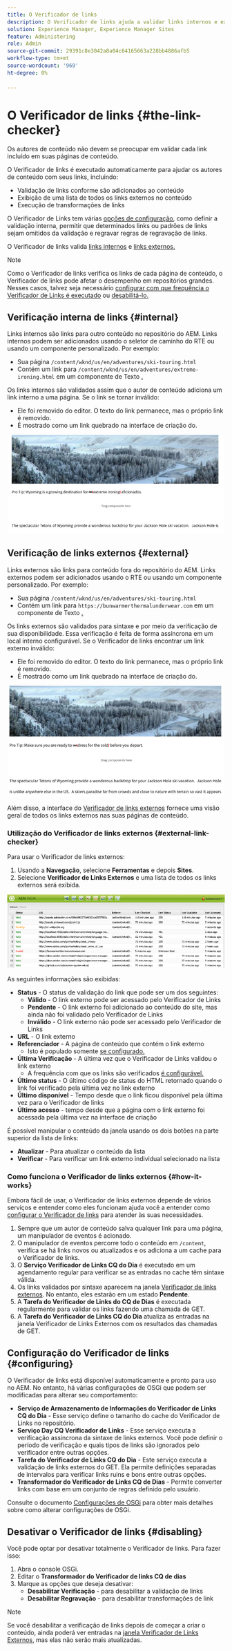 ```yaml
---
title: O Verificador de links
description: O Verificador de links ajuda a validar links internos e externos e permite a regravação de links.
solution: Experience Manager, Experience Manager Sites
feature: Administering
role: Admin
source-git-commit: 29391c8e3042a8a04c64165663a228bb4886afb5
workflow-type: tm+mt
source-wordcount: '969'
ht-degree: 0%

---
```


# O Verificador de links {#the-link-checker}

Os autores de conteúdo não devem se preocupar em validar cada link incluído em suas páginas de conteúdo.

O Verificador de links é executado automaticamente para ajudar os autores de conteúdo com seus links, incluindo:

* Validação de links conforme são adicionados ao conteúdo
* Exibição de uma lista de todos os links externos no conteúdo
* Execução de transformações de links

O Verificador de Links tem várias [opções de configuração](#configuring), como definir a validação interna, permitir que determinados links ou padrões de links sejam omitidos da validação e regravar regras de regravação de links.

O Verificador de links valida [links internos](#internal) e [links externos.](#external)

>[!NOTE]
>
>Como o Verificador de links verifica os links de cada página de conteúdo, o Verificador de links pode afetar o desempenho em repositórios grandes. Nesses casos, talvez seja necessário [configurar com que frequência o Verificador de Links é executado](#configuring) ou [desabilitá-lo.](#disabling)

## Verificação interna de links {#internal}

Links internos são links para outro conteúdo no repositório do AEM. Links internos podem ser adicionados usando o seletor de caminho do RTE ou usando um componente personalizado. Por exemplo:

* Sua página `/content/wknd/us/en/adventures/ski-touring.html`
* Contém um link para `/content/wknd/us/en/adventures/extreme-ironing.html` em um componente de Texto [.](https://experienceleague.adobe.com/docs/experience-manager-core-components/using/components/text.html)

Os links internos são validados assim que o autor de conteúdo adiciona um link interno a uma página. Se o link se tornar inválido:

* Ele foi removido do editor. O texto do link permanece, mas o próprio link é removido.
* É mostrado como um link quebrado na interface de criação do.

![Link interno corrompido ao criar uma página](assets/link-checker-invalid-link-internal.png)

## Verificação de links externos {#external}

Links externos são links para conteúdo fora do repositório do AEM. Links externos podem ser adicionados usando o RTE ou usando um componente personalizado. Por exemplo:

* Sua página `/content/wknd/us/en/adventures/ski-touring.html`
* Contém um link para `https://bunwarmerthermalunderwear.com` em um componente de Texto [.](https://experienceleague.adobe.com/docs/experience-manager-core-components/using/components/text.html)

Os links externos são validados para sintaxe e por meio da verificação de sua disponibilidade. Essa verificação é feita de forma assíncrona em um local interno configurável. Se o Verificador de links encontrar um link externo inválido:

* Ele foi removido do editor. O texto do link permanece, mas o próprio link é removido.
* É mostrado como um link quebrado na interface de criação do.

![Link interno corrompido ao criar uma página](assets/link-checker-invalid-link-external.png)

Além disso, a interface do [Verificador de links externos](#external-link-checker) fornece uma visão geral de todos os links externos nas suas páginas de conteúdo.

### Utilização do Verificador de links externos {#external-link-checker}

Para usar o Verificador de links externos:

1. Usando a **Navegação**, selecione **Ferramentas** e depois **Sites**.
1. Selecione **Verificador de Links Externos** e uma lista de todos os links externos será exibida.

![A janela do Verificador de Links Externos](assets/external-link-checker.png)

As seguintes informações são exibidas:

* **Status** - O status de validação do link que pode ser um dos seguintes:
   * **Válido** - O link externo pode ser acessado pelo Verificador de Links
   * **Pendente** - O link externo foi adicionado ao conteúdo do site, mas ainda não foi validado pelo Verificador de Links
   * **Inválido** - O link externo não pode ser acessado pelo Verificador de Links
* **URL** - O link externo
* **Referenciador** - A página de conteúdo que contém o link externo
   * Isto é populado somente [se configurado.](#configuring)
* **Última Verificação** - A última vez que o Verificador de Links validou o link externo
   * A frequência com que os links são verificados [é configurável.](#configuring)
* **Último status** - O último código de status do HTML retornado quando o link foi verificado pela última vez no link externo
* **Último disponível** - Tempo desde que o link ficou disponível pela última vez para o Verificador de links
* **Último acesso** - tempo desde que a página com o link externo foi acessada pela última vez na interface de criação

É possível manipular o conteúdo da janela usando os dois botões na parte superior da lista de links:

* **Atualizar** - Para atualizar o conteúdo da lista
* **Verificar** - Para verificar um link externo individual selecionado na lista

### Como funciona o Verificador de links externos {#how-it-works}

Embora fácil de usar, o Verificador de links externos depende de vários serviços e entender como eles funcionam ajuda você a entender como [configurar o Verificador de links](#configuring) para atender às suas necessidades.

1. Sempre que um autor de conteúdo salva qualquer link para uma página, um manipulador de eventos é acionado.
1. O manipulador de eventos percorre todo o conteúdo em `/content`, verifica se há links novos ou atualizados e os adiciona a um cache para o Verificador de links.
1. O **Serviço Verificador de Links CQ do Dia** é executado em um agendamento regular para verificar se as entradas no cache têm sintaxe válida.
1. Os links validados por sintaxe aparecem na janela [Verificador de links externos](#external-link-checker). No entanto, eles estarão em um estado **Pendente**.
1. A **Tarefa do Verificador de Links do CQ de Dias** é executada regularmente para validar os links fazendo uma chamada de GET.
1. A **Tarefa do Verificador de Links CQ do Dia** atualiza as entradas na janela Verificador de Links Externos com os resultados das chamadas de GET.

## Configuração do Verificador de links {#configuring}

O Verificador de links está disponível automaticamente e pronto para uso no AEM. No entanto, há várias configurações de OSGi que podem ser modificadas para alterar seu comportamento:

* **Serviço de Armazenamento de Informações do Verificador de Links CQ do Dia** - Esse serviço define o tamanho do cache do Verificador de Links no repositório.
* **Serviço Day CQ Verificador de Links** - Esse serviço executa a verificação assíncrona da sintaxe de links externos. Você pode definir o período de verificação e quais tipos de links são ignorados pelo verificador entre outras opções.
* **Tarefa do Verificador de Links CQ do Dia** - Este serviço executa a validação de links externos do GET. Ela permite definições separadas de intervalos para verificar links ruins e bons entre outras opções.
* **Transformador do Verificador de Links CQ de Dias** - Permite converter links com base em um conjunto de regras definido pelo usuário.

Consulte o documento [Configurações de OSGi](/help/sites-deploying/osgi-configuration-settings.md) para obter mais detalhes sobre como alterar configurações de OSGi.

## Desativar o Verificador de links {#disabling}

Você pode optar por desativar totalmente o Verificador de links. Para fazer isso:

1. Abra o console OSGi.
1. Editar o **Transformador do Verificador de links CQ de dias**
1. Marque as opções que deseja desativar:
   * **Desabilitar Verificação** - para desabilitar a validação de links
   * **Desabilitar Regravação** - para desabilitar transformações de link

>[!NOTE]
>
>Se você desabilitar a verificação de links depois de começar a criar o conteúdo, ainda poderá ver entradas na [janela Verificador de Links Externos](#external-link-checker), mas elas não serão mais atualizadas.
